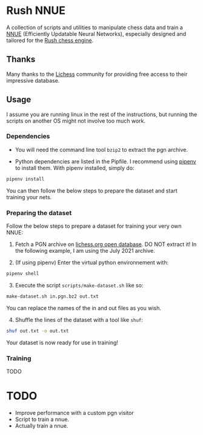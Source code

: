 # Rush NNUE

A collection of scripts and utilities to manipulate chess data and train a [NNUE](https://www.chessprogramming.org/NNUE) (Efficiently Updatable Neural Networks), especially designed and tailored for the [Rush chess engine](https://github.com/L-Benjamin/rush).

## Thanks

Many thanks to the [Lichess](https://lichess.org/) community for providing free access to their impressive database.

## Usage

I assume you are running linux in the rest of the instructions, but running the scripts on another OS might not involve too much work.

### Dependencies

- You will need the command line tool `bzip2` to extract the pgn archive.

- Python dependencies are listed in the Pipfile. I recommend using [pipenv](https://pipenv.pypa.io/en/latest/) to install them. With pipenv installed, simply do:
```bash
pipenv install
```

You can then follow the below steps to prepare the dataset and start training your nets.

### Preparing the dataset

Follow the below steps to prepare a dataset for training your very own NNUE:
1. Fetch a PGN archive on [lichess.org open database](https://database.lichess.org/). DO NOT extract it! In the following example, I am using the July 2021 archive.

2. (If using pipenv) Enter the virtual python environnement with:
```bash
pipenv shell
```

3. Execute the script `scripts/make-dataset.sh` like so:
```bash
make-dataset.sh in.pgn.bz2 out.txt
```
You can replace the names of the in and out files as you wish.

4. Shuffle the lines of the dataset with a tool like `shuf`:
```bash
shuf out.txt -o out.txt
```

Your dataset is now ready for use in training!

### Training

TODO

# TODO

+ Improve performance with a custom pgn visitor
+ Script to train a nnue.
+ Actually train a nnue.
